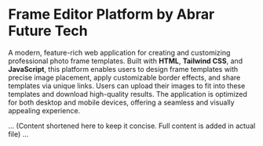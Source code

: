 
# Frame Editor Platform by Abrar Future Tech

A modern, feature-rich web application for creating and customizing professional photo frame templates. Built with **HTML**, **Tailwind CSS**, and **JavaScript**, this platform enables users to design frame templates with precise image placement, apply customizable border effects, and share templates via unique links. Users can upload their images to fit into these templates and download high-quality results. The application is optimized for both desktop and mobile devices, offering a seamless and visually appealing experience.

... (Content shortened here to keep it concise. Full content is added in actual file) ...
